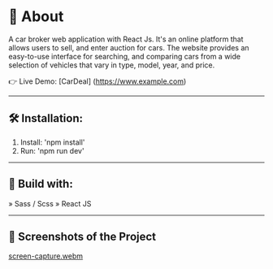 # 🚗 About 
A car broker web application with React Js. It's an online platform that allows users to sell, and enter auction for cars. The website provides an easy-to-use interface for searching, and comparing cars from a wide selection of vehicles that vary in type, model, year, and price.

👉 Live Demo: [CarDeal] (https://www.example.com)

---
## 🛠️ Installation:
1. Install:
  'npm install'
2. Run:
   'npm run dev'
---
## 🚀 Build with:
» Sass / Scss
» React JS

---

## 📸 Screenshots of the Project
[screen-capture.webm](https://github.com/Omar-Hasrouf/CarDeal/assets/48648088/9389dd6a-38e4-4108-9329-64e6d2351691)
